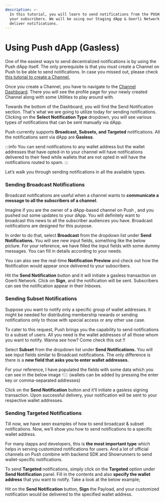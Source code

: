 ```yaml
---
description: >-
  In this tutorial, you will learn to send notifications from the PUSH dapp to
  your subscribers. We will be using our Staging dApp & Goerli Network to
  deliver notifications.
---
```


# Using Push dApp (Gasless)

One of the easiest ways to send decentralized notifications is by using the Push dApp itself. The only prerequisite is that you must create a Channel on Push to be able to send notifications. In case you missed out, please check [this tutorial to create a Channel.](../create-your-notif-channel/)

Once you create a Channel, you have to navigate to the [Channel Dashboard](https://staging.epns.io/#/dashboard). There you will see the profile page for your newly created Channel along with some Utilities to play around with.

Towards the bottom of the Dashboard, you will find the Send Notification section. That's what we are going to utilize today for sending notifications. Clicking on the **Select Notification Type** dropdown, you will see various types of notifications that can be sent manually via dApp.

Push currently supports **Broadcast, Subsets, and Targeted** notifications. All the notifications sent via dApp are **Gasless**.

:::info
You can  send notifications to any wallet address but the wallet addresses that have opted-in to your channel will have notifications delivered to their feed while wallets that are not opted in will have the notifications routed to spam.
:::

Let’s walk you through sending notifications in all the available types.

### Sending Broadcast Notifications

Broadcast notifications are useful when a channel wants to **communicate a message to all the subscribers of a channel**.

Imagine if you are the owner of a dApp-based channel on Push , and you pushed out some updates to your dApp. You will definitely want to broadcast this news to all the subscriber audiences you have. Broadcast notifications are designed for this purpose.

In order to do that, select **Broadcast** from the dropdown list under **Send Notifications.** You will see new input fields, something like the below picture. For your reference, we have filled the input fields with some dummy messages. You can fill in details according to your needs.

<!-- ![](<../../.gitbook/assets/Screenshot 2022-07-12 at 1.41.47 PM.png>) -->

You can also see the real-time **Notification Preview** and check out how the Notification would appear once delivered to your subscribers.

<!-- ![](<../../.gitbook/assets/Screenshot 2022-07-12 at 1.42.58 PM.png>) -->

Hit the **Send Notification** button and it will initiate a gasless transaction on Goerli Network. Click on **Sign**, and the notification will be sent. Subscribers can see the notification appear in their Inboxes.

### Sending Subset Notifications

Suppose you want to notify only a specific group of wallet addresses. It might be needed for distributing membership rewards or sending notifications only to those with special access or any other use case.

To cater to this request, Push brings you the capability to send notifications to a subset of users. All you need is the wallet addresses of all those whom you want to notify. Wanna see how? Come check this out ‼️

Select **Subset** from the dropdown list under **Send Notifications.** You will see input fields similar to Broadcast notifications. The only difference is there is a **new field that asks you to enter wallet addresses.**

For your reference, I have populated the fields with some data which you can see in the below image 👇🏼 (wallets can be added by pressing the enter key or comma-separated addresses)

<!-- ![](<../../.gitbook/assets/Screenshot 2022-07-12 at 1.51.52 PM.png>) -->

Click on the **Send Notification** button and it’ll initiate a gasless signing transaction. Upon successful delivery, your notification will be sent to your respective wallet addresses.

### Sending Targeted Notifications

Till now, we have seen examples of how to send broadcast & subset notifications. Now, we’ll show you how to send notifications to a specific wallet address.

For many dapps and developers, this is **the most important type** which helps in serving customized notifications for users. And a lot of official channels on Push combine with backend SDK and Showrunners to send wallet-specific notifications.

To send **Targeted** notifications, simply click on the **Targeted** option under **Send Notification** panel. Fill in the contents and also **specify the wallet address** that you want to notify. Take a look at the below example;

<!-- ![](<../../.gitbook/assets/Screenshot 2022-07-12 at 2.00.57 PM.png>) -->

Hit on the **Send Notification** button, **Sign** the Payload, and your customized notification would be delivered to the specified wallet address.
